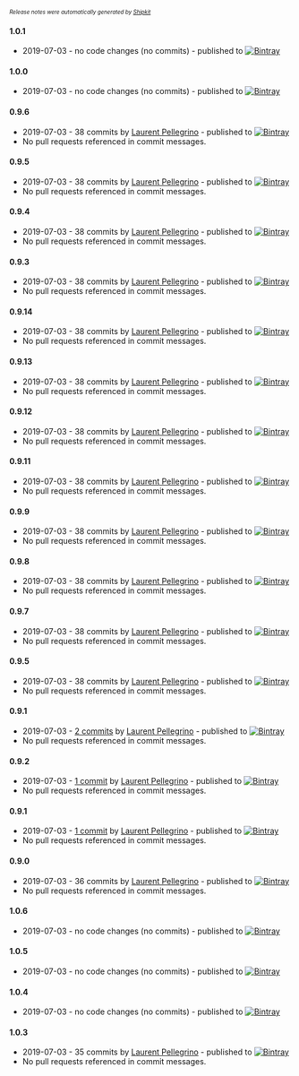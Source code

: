 <sup><sup>*Release notes were automatically generated by [Shipkit](http://shipkit.org/)*</sup></sup>

#### 1.0.1
 - 2019-07-03 - no code changes (no commits) - published to [![Bintray](https://img.shields.io/badge/Bintray-1.0.1-green.svg)](https://bintray.com/ipregistry/ipregistry/ipregistry-client/1.0.1)

#### 1.0.0
 - 2019-07-03 - no code changes (no commits) - published to [![Bintray](https://img.shields.io/badge/Bintray-1.0.0-green.svg)](https://bintray.com/ipregistry/ipregistry/ipregistry-client/1.0.0)

#### 0.9.6
 - 2019-07-03 - 38 commits by [Laurent Pellegrino](https://github.com/lpellegr) - published to [![Bintray](https://img.shields.io/badge/Bintray-0.9.6-green.svg)](https://bintray.com/ipregistry/ipregistry/ipregistry-client/0.9.6)
 - No pull requests referenced in commit messages.

#### 0.9.5
 - 2019-07-03 - 38 commits by [Laurent Pellegrino](https://github.com/lpellegr) - published to [![Bintray](https://img.shields.io/badge/Bintray-0.9.5-green.svg)](https://bintray.com/ipregistry/ipregistry/ipregistry-client/0.9.5)
 - No pull requests referenced in commit messages.

#### 0.9.4
 - 2019-07-03 - 38 commits by [Laurent Pellegrino](https://github.com/lpellegr) - published to [![Bintray](https://img.shields.io/badge/Bintray-0.9.4-green.svg)](https://bintray.com/ipregistry/ipregistry/ipregistry-client/0.9.4)
 - No pull requests referenced in commit messages.

#### 0.9.3
 - 2019-07-03 - 38 commits by [Laurent Pellegrino](https://github.com/lpellegr) - published to [![Bintray](https://img.shields.io/badge/Bintray-0.9.3-green.svg)](https://bintray.com/ipregistry/ipregistry/ipregistry-client/0.9.3)
 - No pull requests referenced in commit messages.

#### 0.9.14
 - 2019-07-03 - 38 commits by [Laurent Pellegrino](https://github.com/lpellegr) - published to [![Bintray](https://img.shields.io/badge/Bintray-0.9.14-green.svg)](https://bintray.com/ipregistry/ipregistry/ipregistry-client/0.9.14)
 - No pull requests referenced in commit messages.

#### 0.9.13
 - 2019-07-03 - 38 commits by [Laurent Pellegrino](https://github.com/lpellegr) - published to [![Bintray](https://img.shields.io/badge/Bintray-0.9.13-green.svg)](https://bintray.com/ipregistry/ipregistry/ipregistry-client/0.9.13)
 - No pull requests referenced in commit messages.

#### 0.9.12
 - 2019-07-03 - 38 commits by [Laurent Pellegrino](https://github.com/lpellegr) - published to [![Bintray](https://img.shields.io/badge/Bintray-0.9.12-green.svg)](https://bintray.com/ipregistry/ipregistry/ipregistry-client/0.9.12)
 - No pull requests referenced in commit messages.

#### 0.9.11
 - 2019-07-03 - 38 commits by [Laurent Pellegrino](https://github.com/lpellegr) - published to [![Bintray](https://img.shields.io/badge/Bintray-0.9.11-green.svg)](https://bintray.com/ipregistry/ipregistry/ipregistry-client/0.9.11)
 - No pull requests referenced in commit messages.

#### 0.9.9
 - 2019-07-03 - 38 commits by [Laurent Pellegrino](https://github.com/lpellegr) - published to [![Bintray](https://img.shields.io/badge/Bintray-0.9.9-green.svg)](https://bintray.com/ipregistry/ipregistry/ipregistry-client/0.9.9)
 - No pull requests referenced in commit messages.

#### 0.9.8
 - 2019-07-03 - 38 commits by [Laurent Pellegrino](https://github.com/lpellegr) - published to [![Bintray](https://img.shields.io/badge/Bintray-0.9.8-green.svg)](https://bintray.com/ipregistry/ipregistry/ipregistry-client/0.9.8)
 - No pull requests referenced in commit messages.

#### 0.9.7
 - 2019-07-03 - 38 commits by [Laurent Pellegrino](https://github.com/lpellegr) - published to [![Bintray](https://img.shields.io/badge/Bintray-0.9.7-green.svg)](https://bintray.com/ipregistry/ipregistry/ipregistry-client/0.9.7)
 - No pull requests referenced in commit messages.

#### 0.9.5
 - 2019-07-03 - 38 commits by [Laurent Pellegrino](https://github.com/lpellegr) - published to [![Bintray](https://img.shields.io/badge/Bintray-0.9.5-green.svg)](https://bintray.com/ipregistry/ipregistry/ipregistry-client/0.9.5)
 - No pull requests referenced in commit messages.

#### 0.9.1
 - 2019-07-03 - [2 commits](https://github.com/ipregistry/ipregistry-java/compare/v0.9.0...v0.9.1) by [Laurent Pellegrino](https://github.com/lpellegr) - published to [![Bintray](https://img.shields.io/badge/Bintray-0.9.1-green.svg)](https://bintray.com/ipregistry/ipregistry/ipregistry-client/0.9.1)
 - No pull requests referenced in commit messages.

#### 0.9.2
 - 2019-07-03 - [1 commit](https://github.com/ipregistry/ipregistry-java/compare/v0.9.1...v0.9.2) by [Laurent Pellegrino](https://github.com/lpellegr) - published to [![Bintray](https://img.shields.io/badge/Bintray-0.9.2-green.svg)](https://bintray.com/ipregistry/ipregistry/ipregistry-client/0.9.2)
 - No pull requests referenced in commit messages.

#### 0.9.1
 - 2019-07-03 - [1 commit](https://github.com/ipregistry/ipregistry-java/compare/v0.9.0...v0.9.1) by [Laurent Pellegrino](https://github.com/lpellegr) - published to [![Bintray](https://img.shields.io/badge/Bintray-0.9.1-green.svg)](https://bintray.com/ipregistry/ipregistry/ipregistry-client/0.9.1)
 - No pull requests referenced in commit messages.

#### 0.9.0
 - 2019-07-03 - 36 commits by [Laurent Pellegrino](https://github.com/lpellegr) - published to [![Bintray](https://img.shields.io/badge/Bintray-0.9.0-green.svg)](https://bintray.com/ipregistry/ipregistry/ipregistry-client/0.9.0)
 - No pull requests referenced in commit messages.

#### 1.0.6
 - 2019-07-03 - no code changes (no commits) - published to [![Bintray](https://img.shields.io/badge/Bintray-1.0.6-green.svg)](https://bintray.com/ipregistry/ipregistry/ipregistry-client/1.0.6)

#### 1.0.5
 - 2019-07-03 - no code changes (no commits) - published to [![Bintray](https://img.shields.io/badge/Bintray-1.0.5-green.svg)](https://bintray.com/ipregistry/ipregistry-client/ipregistry-client/1.0.5)

#### 1.0.4
 - 2019-07-03 - no code changes (no commits) - published to [![Bintray](https://img.shields.io/badge/Bintray-1.0.4-green.svg)](https://bintray.com/ipregistry/ipregistry-client/ipregistry-client/1.0.4)

#### 1.0.3
 - 2019-07-03 - 35 commits by [Laurent Pellegrino](https://github.com/lpellegr) - published to [![Bintray](https://img.shields.io/badge/Bintray-1.0.3-green.svg)](https://bintray.com/ipregistry/ipregistry-client/ipregistry-client/1.0.3)
 - No pull requests referenced in commit messages.

